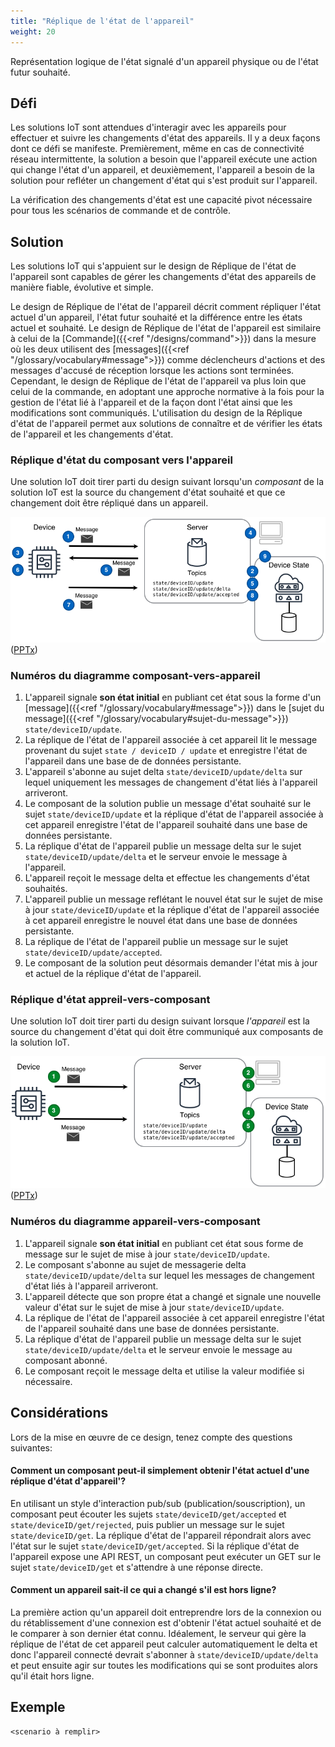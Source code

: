 ```yaml
---
title: "Réplique de l'état de l'appareil"
weight: 20
---
```


<!-- {{< synopsis-state-replica >}} -->
Représentation logique de l'état signalé d'un appareil physique ou de l'état futur souhaité.
<!--more-->

## Défi
Les solutions IoT sont attendues d'interagir avec les appareils pour effectuer et suivre les changements d'état des appareils. Il y a deux façons dont ce défi se manifeste. Premièrement, même en cas de connectivité réseau intermittente, la solution a besoin que l'appareil exécute une action qui change l'état d'un appareil, et deuxièmement, l'appareil a besoin de la solution pour refléter un changement d'état qui s'est produit sur l'appareil.

La vérification des changements d'état est une capacité pivot nécessaire pour tous les scénarios de commande et de contrôle.

## Solution
Les solutions IoT qui s'appuient sur le design de Réplique de l'état de l'appareil sont capables de gérer les changements d'état des appareils de manière fiable, évolutive et simple.

Le design de Réplique de l'état de l'appareil décrit comment répliquer l'état actuel d'un appareil, l'état futur souhaité et la différence entre les états actuel et souhaité. Le design de Réplique de l'état de l'appareil est similaire à celui de la [Commande]({{<ref "/designs/command">}}) dans la mesure où les deux utilisent des [messages]({{<ref "/glossary/vocabulary#message">}}) comme déclencheurs d'actions et des messages d'accusé de réception lorsque les actions sont terminées. Cependant, le design de Réplique de l'état de l'appareil va plus loin que celui de la commande, en adoptant une approche normative à la fois pour la gestion de l'état lié à l'appareil et de la façon dont l'état ainsi que les modifications sont communiqués. L'utilisation du design de la Réplique d'état de l'appareil permet aux solutions de connaître et de vérifier les états de l'appareil et les changements d'état.

### Réplique d'état du composant vers l'appareil
Une solution IoT doit tirer parti du design suivant lorsqu'un *composant* de la solution IoT est la source du changement d'état souhaité et que ce changement doit être répliqué dans un appareil.

![Réplication d'état composant-vers-appareil](c2d-state.png) ([PPTx](/designs/iot-atlas-patterns.pptx))

### Numéros du diagramme composant-vers-appareil 

1. L'appareil signale **son état initial** en publiant cet état sous la forme d'un [message]({{<ref "/glossary/vocabulary#message">}}) dans le [sujet du message]({{<ref "/glossary/vocabulary#sujet-du-message">}}) `state/deviceID/update`.
2. La réplique de l'état de l'appareil associée à cet appareil lit le message provenant du sujet `state / deviceID / update` et enregistre l'état de l'appareil dans une base de de données persistante.
3. L'appareil s'abonne au sujet delta `state/deviceID/update/delta` sur lequel uniquement les messages de changement d'état liés à l'appareil arriveront.
4. Le composant de la solution publie un message d'état souhaité sur le sujet `state/deviceID/update` et la réplique d'état de l'appareil associée à cet appareil enregistre l'état de l'appareil souhaité dans une base de données persistante.
5. La réplique d'état de l'appareil publie un message delta sur le sujet `state/deviceID/update/delta` et le serveur envoie le message à l'appareil.
6. L'appareil reçoit le message delta et effectue les changements d'état souhaités.
7. L'appareil publie un message reflétant le nouvel état sur le sujet de mise à jour `state/deviceID/update` et la réplique d'état de l'appareil associée à cet appareil enregistre le nouvel état dans une base de données persistante.
8. La réplique de l'état de l'appareil publie un message sur le sujet `state/deviceID/update/accepted`.
9. Le composant de la solution peut désormais demander l'état mis à jour et actuel de la réplique d'état de l'appareil.

### Réplique d'état appreil-vers-composant

Une solution IoT doit tirer parti du design suivant lorsque *l'appareil* est la source du changement d'état qui doit être communiqué aux composants de la solution IoT.

![Réplication d'état appareil-vers-composant](d2c-state.png) ([PPTx](/designs/iot-atlas-patterns.pptx))

### Numéros du diagramme appareil-vers-composant
1. L'appareil signale **son état initial** en publiant cet état sous forme de message sur le sujet de mise à jour `state/deviceID/update`.
2. Le composant s'abonne au sujet de messagerie delta `state/deviceID/update/delta` sur lequel les messages de changement d'état liés à l'appareil arriveront.
3. L'appareil détecte que son propre état a changé et signale une nouvelle valeur d'état sur le sujet de mise à jour `state/deviceID/update`.
4. La réplique de l'état de l'appareil associée à cet appareil enregistre l'état de l'appareil souhaité dans une base de données persistante.
5. La réplique d'état de l'appareil publie un message delta sur le sujet `state/deviceID/update/delta` et le serveur envoie le message au composant abonné.
6. Le composant reçoit le message delta et utilise la valeur modifiée si nécessaire. 

## Considérations
Lors de la mise en œuvre de ce design, tenez compte des questions suivantes:

#### Comment un composant peut-il simplement obtenir l'état actuel d'une réplique d'état d'appareil'?
En utilisant un style d'interaction pub/sub (publication/souscription), un composant peut écouter les sujets `state/deviceID/get/accepted` et `state/deviceID/get/rejected`, puis publier un message sur le sujet `state/deviceID/get`. La réplique d'état de l'appareil répondrait alors avec l'état sur le sujet `state/deviceID/get/accepted`. Si la réplique d'état de l'appareil expose une API REST, un composant peut exécuter un GET sur le sujet `state/deviceID/get`  et s'attendre à une réponse directe.

#### Comment un appareil sait-il ce qui a changé s'il est hors ligne?
La première action qu'un appareil doit entreprendre lors de la connexion ou du rétablissement d'une connexion est d'obtenir l'état actuel souhaité et de le comparer à son dernier état connu. Idéalement, le serveur qui gère la réplique de l'état de cet appareil peut calculer automatiquement le delta et donc l'appareil connecté devrait s'abonner à `state/deviceID/update/delta` et peut ensuite agir sur toutes les modifications qui se sont produites alors qu'il était hors ligne.

## Exemple
    <scenario à remplir>